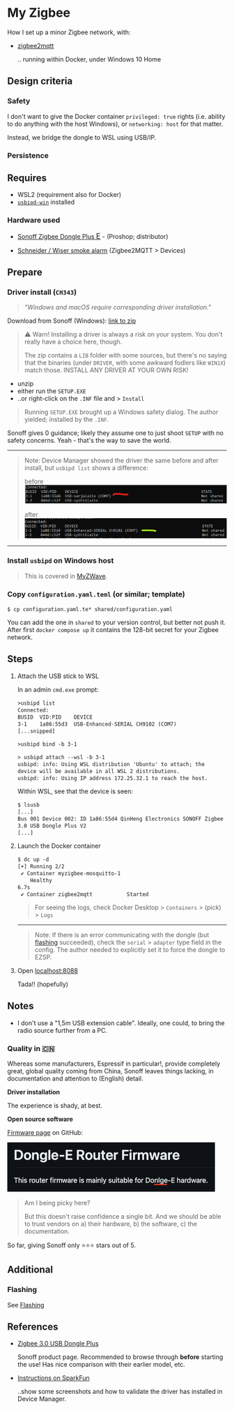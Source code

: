 
# My Zigbee

How I set up a minor Zigbee network, with:

- [zigbee2mqtt](https://github.com/Koenkk/zigbee2mqtt)

  .. running within Docker, under Windows 10 Home

## Design criteria

### Safety

I don't want to give the Docker container `privileged: true` rights (i.e. ability to do anything
with the host Windows), or `networking: host` for that matter.

Instead, we bridge the dongle to WSL using USB/IP.

### Persistence

<!-- !todo REMOVE
`./store` folder is used for the state of `zwave-js-ui`, so that is on the WSL file system instead of within the container.
-->

## Requires

- WSL2 (requirement also for Docker)
- [`usbipd-win`](https://github.com/dorssel/usbipd-win) installed

### Hardware used

- [Sonoff Zigbee Dongle Plus <big>E</big>](https://www.proshop.fi/Smart-Home-Aelykoti/Sonoff-ZigBee-Gateway-ZigBee-30-USB-Dongle-Plus-E/3213488) - (Proshop; distributor)

- [Schneider / Wiser smoke alarm](https://www.zigbee2mqtt.io/devices/W599001.html) (Zigbee2MQTT > Devices)


## Prepare

### Driver install (`CH343`)

>*"Windows and macOS require corresponding driver installation."*

Download from Sonoff (Windows): [link to zip](http://sonoff.tech/wp-content/uploads/2022/07/CH343SER.zip)

<!-- hidden
The link is from https://sonoff.tech/product-review/how-to-use-sonoff-dongle-plus-on-home-assistant-how-to-flash-firmware/) (visited 1-Feb-24 .
-->

>⚠️ Warn! Installing a driver is always a risk on your system. You don't really have a choice here, though.
>
>The zip contains a `LIB` folder with some sources, but there's no saying that the binaries (under `DRIVER`, with some awkward fodlers like `WIN1X`) match those. INSTALL ANY DRIVER AT YOUR OWN RISK!

- unzip
- either run the `SETUP.EXE`
- ..or right-click on the `.INF` file and > `Install`

>Running `SETUP.EXE` brought up a Windows safety dialog. The author yielded; installed by the `.INF`.

Sonoff gives 0 guidance; likely they assume one to just shoot `SETUP` with no safety concerns. Yeah - that's the way to save the world.

---

>Note: Device Manager showed the driver the same before and after install, but `usbipd list` shows a difference:
>
>before ![](.images/usbipd-list-before-install.png)
>
>after ![](.images/usbipd-list-after-install.png)

---

### Install `usbipd` on Windows host

>This is covered in [MyZWave](...).


### Copy `configuration.yaml.teml` (or similar; template)

```
$ cp configuration.yaml.te* shared/configuration.yaml
```

You can add the one in `shared` to your version control, but better not push it. After first `docker compose up`
it contains the 128-bit secret for your Zigbee network.


## Steps

1. Attach the USB stick to WSL

   In an admin `cmd.exe` prompt:

   ```
   >usbipd list
   Connected:
   BUSID  VID:PID    DEVICE
   3-1    1a86:55d3  USB-Enhanced-SERIAL CH9102 (COM7)
   [...snipped]
   ```

   ```
   >usbipd bind -b 3-1
   ```

   ```
   > usbipd attach --wsl -b 3-1
   usbipd: info: Using WSL distribution 'Ubuntu' to attach; the    device will be available in all WSL 2 distributions.
   usbipd: info: Using IP address 172.25.32.1 to reach the host.
   ```

   Within WSL, see that the device is seen:

   ```
   $ lsusb
   [...]
   Bus 001 Device 002: ID 1a86:55d4 QinHeng Electronics SONOFF Zigbee 3.0 USB Dongle Plus V2
   [...]
   ```

2. Launch the Docker container

   ```
   $ dc up -d
   [+] Running 2/2
    ✔ Container myzigbee-mosquitto-1    
       Healthy                                                                         6.7s
    ✔ Container zigbee2mqtt           Started
   ```

   >For seeing the logs, check Docker Desktop > `Containers` > (pick) > `Logs`

   ---

   >Note: If there is an error communicating with the dongle (but [flashing](./Flashing.md) succeeded), check the `serial` > `adapter` type field in the config. The author needed to
   explicitly set it to force the dongle to EZSP.


3. Open [localhost:8088](http://localhost:8088)

   Tada!!  (hopefully)


<!-- tbd.

4. Attach the devices

   

5. `Control Panel` > (device) > `Values`

   ![](.images/zwave-switch-manual.png)

   Note the `5-37-0` id - you can use it to script the particular device.

   >Note: Press `Configure` > `Get` if the above doesn't show.

6. `Settings` > `General` > `Scheduled jobs`

   ![](.images/schedules.png)

   >NOTE!! When you do changes here - or ANY Zwave-JS-UI settings, THEY DON*T REMAIN EFFECTIVE UNLESS YOU PRESS `SAVE` AT THE BOTTOM OF THE PAGE. MAKE IT A HABIT!

   - `+ NEW VALUE`
   - Enter suitable name, cron syntax and as the script e.g. 

   ![](.images/script.png)

   >Note: Naturally, use the id's from the visit to the control panel, e.g. `5`, `37`, `0`.

7. `Settings` > `Disable MQTT Gateway`

   Doesn't matter but we don't need it.

7. `Debug`

   Observe that the schedules happen.

## Gotchas

### Editing scripts

You *can* edit scripts, but it has some glitches / UX weirdness:

- Cursor seems to disappear when it's at the left edge (merges with the border)

   Work-around: indent *all* lines with one space!

- Read `EDIT` button as "save". That's what it does.

- After the "edit-save", STILL REMEMBER TO `SAVE` the whole `Settings` > `General` tab, before exiting the `Settings` area. THE UI DOES LOSE UNCHANGED CHANGES!

>Note. Don't know what happens if there are syntax errors in  

## Summary?

Having explored ZWave a bit, the author is:

- pleased with ZWave-JS-UI, at least for:
   - detecting and managing ZWave nodes

- ..knows that the nodes can be automated with it, but **with restrictions**
   - there's no good reference on how to write a "driver" (scheduled command) for a said device. 
   - there's no visual indication if a string is syntactically correct, or not
   - UX details (mentioned above) about editing schedules make it a bit.. unpleasant

For these reasons, I will likely

- set up the system with this *for now*. 
- look into ZWave command-line scheduling possibilities, using Rust.

There was no need for Home Assistant, whatsoever. It could be removed from the `docker-compose.yml`; or you could tell, how the two can be made to co-operate.

## Appendices

Things to help. Notes.

## Usability hint

The hamburger menu at lower right corner **changes based on which left-side tab you're on!!** This may be confusing at best.

## Adding devices

To add a device:

- Select "Control panel" (default view) from left tab
- Open `☰` > `Manage nodes`

   ![](.images/manage-nodes.png)

- Enter the names; triple-click the device once the UI waits for inclusion. Should be fast and clear.

## Remember to update!

Docker doesn't automatically pull `:latest`. Every now and then:

- `docker compose down`
- Pull new from Docker UI, or manually
- `docker compose up zwave-js-ui`

Only way to get updates!


-->

## Notes

- I don't use a "1,5m USB extension cable".  Ideally, one could, to bring the radio source further from a PC.

### Quality in 🇨🇳

Whereas some manufacturers, Espressif in particular!, provide completely great, global quality coming from China, Sonoff leaves things lacking, in documentation and attention to (English) detail.

**Driver installation**

The experience is shady, at best.
 
**Open source software**

[Firmware page](https://github.com/itead/Sonoff_Zigbee_Dongle_Firmware/tree/master/Dongle-E/Router) on GitHub:

![](.images/really.png)

>Am I being picky here?
>
>But this doesn't raise confidence a single bit. And we should be able to trust vendors on a) their hardware, b) the software, c) the documentation.

So far, giving Sonoff only ⭐️⭐️⭐️ stars out of 5.



## Additional

### Flashing

See [Flashing](./Flashing.md)


<!-- tbd.
### Second dongle as repeater

https://sonoff.tech/wp-content/uploads/2023/02/SONOFF-Zigbee-3.0-USB-dongle-plus-firmware-flashing.pdf
-->


## References

- [Zigbee 3.0 USB Dongle Plus](https://sonoff.tech/product/gateway-and-sensors/sonoff-zigbee-3-0-usb-dongle-plus-e/)

   Sonoff product page. Recommended to browse through **before** starting the use!  Has nice comparison with their earlier model, etc.

- [Instructions on SparkFun](https://learn.sparkfun.com/tutorials/how-to-install-ch340-drivers/windows-710)

   ..show some screenshots and how to validate the driver has installed in Device Manager. 

